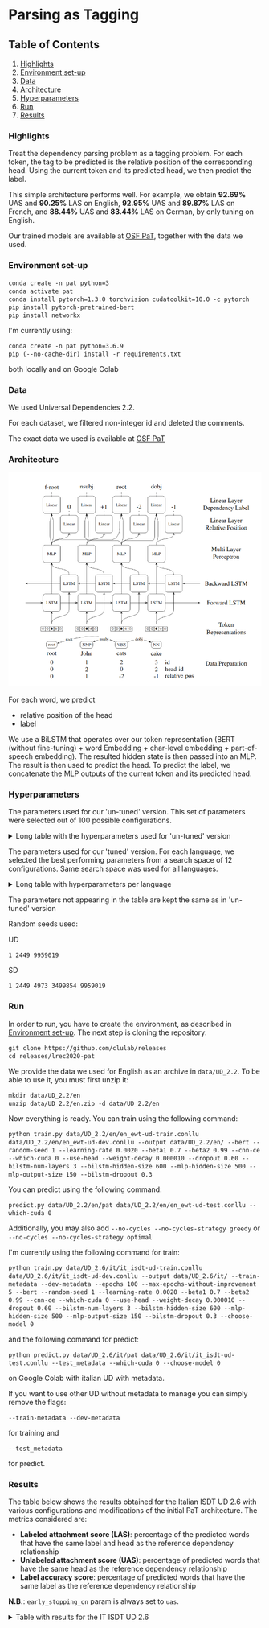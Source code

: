 # Parsing as Tagging

## Table of Contents
1. [Highlights](#highlights)
2. [Environment set-up](#environment_setup)
3. [Data](#data)
4. [Architecture](#architecture)
5. [Hyperparameters](#hyperparameters)
6. [Run](#run)
7. [Results](#results)

<a name="highlights"></a>
### Highlights
Treat the dependency parsing problem as a tagging problem. For each token, the tag to be predicted is the relative position of the corresponding head. Using the current token and its predicted head, we then predict the label.

This simple architecture performs well. For example, we obtain <b>92.69%</b> UAS and <b>90.25%</b> LAS on English, <b>92.95%</b> UAS and <b>89.87%</b> LAS on French, and <b>88.44%</b> UAS and <b>83.44%</b> LAS on German, by only tuning on English.


Our trained models are available at [OSF PaT](https://osf.io/xpr27/), together with the data we used.

<a name="environment_setup"></a>
### Environment set-up
```
conda create -n pat python=3
conda activate pat
conda install pytorch=1.3.0 torchvision cudatoolkit=10.0 -c pytorch
pip install pytorch-pretrained-bert
pip install networkx
```

I'm currently using:
```
conda create -n pat python=3.6.9
pip (--no-cache-dir) install -r requirements.txt
```
both locally and on Google Colab

<a name="data"></a>
### Data
We used Universal Dependencies 2.2.

For each dataset, we filtered non-integer id and deleted the comments.

The exact data we used is available at [OSF PaT](https://osf.io/xpr27/)

<a name="architecture"></a>
### Architecture
![Architecture](architecture.png)

For each word, we predict 
* relative position of the head
* label

We use a BiLSTM that operates over our token representation (BERT (without fine-tuning) + word Embedding + char-level embedding + part-of-speech embedding). The resulted hidden state is then passed into an MLP. The result is then used to predict the head. To predict the label, we concatenate the MLP outputs of the current token and its predicted head.


<a name="hyperparameters"></a>
### Hyperparameters

The parameters used for our 'un-tuned' version. This set of parameters were selected out of 100 possible configurations.

<details>
  <summary>Long table with the hyperparameters used for 'un-tuned' version</summary>

| Parameter                              | Value     |
|----------------------------------------|-----------|
| Early stopping                         | 3         |
| Batch size                             | 64        |
| CNN kernel size                        | 3         |
| CNN embedding size                     | 50        |
| CNN output size                        | 50        |
| Learning rate                          | 0.002     |
| &beta;<sub>1</sub>, &beta;<sub>2</sub> | 0.7, 0.99 |
| Dropout                                | 0.6       |
| Weight decay                           | 1e-5      |
| BiLSTM layers                          | 3         |
| BiLSTM hidden-size                     | 600       |
| BiLSTM dropout                         | 0.3       |
| MLP Hidden Layers                      | 500, 150  |
</details>

The parameters used for our 'tuned' version. For each language, we selected the best performing parameters from a search space of 12 configurations. Same search space was used for all languages.

<details>
  <summary>Long table with hyperparameters per language</summary>
  
|         | Learning rate | Dropout | MLP Hidden Layers |
|---------|---------------|---------|-------------------|
| ar      | 0.0025        | 0.50    | 400, 150          |
| bu      | 0.0025        | 0.50    | 400, 150          |
| ca      | 0.0025        | 0.50    | 400, 150          |
| cs      | 0.0020        | 0.50    | 500, 150          |
| de      | 0.0020        | 0.55    | 500, 150          |
| en      | 0.0020        | 0.60    | 500, 150          |
| en (SD) | 0.0020        | 0.55    | 500, 150          |
| es      | 0.0020        | 0.50    | 500, 150          |
| et      | 0.0020        | 0.50    | 500, 150          |
| fr      | 0.0020        | 0.60    | 500, 150          |
| it      | 0.0020        | 0.55    | 500, 150          |
| ja      | 0.0025        | 0.50    | 400, 150          |
| nl      | 0.0025        | 0.50    | 400, 150          |
| no      | 0.0020        | 0.55    | 500, 150          |
| ro      | 0.0025        | 0.50    | 400, 150          |
| ru      | 0.0020        | 0.50    | 500, 150          |
</details>

The parameters not appearing in the table are kept the same as in 'un-tuned' version

Random seeds used:

UD
```
1 2449 9959019
```
SD
```
1 2449 4973 3499854 9959019
```

<a name="run"></a>
### Run
In order to run, you have to create the environment, as described in [Environment set-up](#environment_setup).
The next step is cloning the repository:
```
git clone https://github.com/clulab/releases
cd releases/lrec2020-pat
```
We provide the data we used for English as an archive in ```data/UD_2.2```. To be able to use it, you must first unzip it:
```
mkdir data/UD_2.2/en
unzip data/UD_2.2/en.zip -d data/UD_2.2/en
```

Now everything is ready. You can train using the following command:
```
python train.py data/UD_2.2/en/en_ewt-ud-train.conllu data/UD_2.2/en/en_ewt-ud-dev.conllu --output data/UD_2.2/en/ --bert --random-seed 1 --learning-rate 0.0020 --beta1 0.7 --beta2 0.99 --cnn-ce --which-cuda 0 --use-head --weight-decay 0.000010 --dropout 0.60 --bilstm-num-layers 3 --bilstm-hidden-size 600 --mlp-hidden-size 500 --mlp-output-size 150 --bilstm-dropout 0.3
```
You can predict using the following command:
```
predict.py data/UD_2.2/en/pat data/UD_2.2/en/en_ewt-ud-test.conllu --which-cuda 0
```
Additionally, you may also add ```--no-cycles --no-cycles-strategy greedy``` or ```--no-cycles --no-cycles-strategy optimal```

I'm currently using the following command for train:
```
python train.py data/UD_2.6/it/it_isdt-ud-train.conllu data/UD_2.6/it/it_isdt-ud-dev.conllu --output data/UD_2.6/it/ --train-metadata --dev-metadata --epochs 100 --max-epochs-without-improvement 5 --bert --random-seed 1 --learning-rate 0.0020 --beta1 0.7 --beta2 0.99 --cnn-ce --which-cuda 0 --use-head --weight-decay 0.000010 --dropout 0.60 --bilstm-num-layers 3 --bilstm-hidden-size 600 --mlp-hidden-size 500 --mlp-output-size 150 --bilstm-dropout 0.3 --choose-model 0
```
and the following command for predict:
```
python predict.py data/UD_2.6/it/pat data/UD_2.6/it/it_isdt-ud-test.conllu --test_metadata --which-cuda 0 --choose-model 0
```
on Google Colab with italian UD with metadata.

If you want to use other UD without metadata to manage you can simply remove the flags:
```
--train-metadata --dev-metadata
```
for training and
```
--test_metadata
```
for predict.

<a name="results"></a>
### Results

The table below shows the results obtained for the Italian ISDT UD 2.6 with various configurations and modifications of the initial PaT architecture.
The metrics considered are:
- **Labeled attachment score (LAS)**: percentage of the predicted words that have the same label and head as the reference dependency relationship
- **Unlabeled attachment score (UAS)**: percentage of predicted words that have the same head as the reference dependency relationship
- **Label accuracy score**: percentage of predicted words that have the same label as the reference dependency relationship

**N.B.**: ```early_stopping_on``` param is always set to ```uas```.  


<details>
  <summary>Table with results for the IT ISDT UD 2.6</summary>
  
| Model Type    |        Bert Model            | char_emb | cnn_ce |   position_emb   | no_cycles / strategy / nr |   LAS  |   UAS  | Label Acc Score | Non-scoring tokens (punct)| 
|---------------|------------------------------|----------|--------|------------------|---------------------------|--------|--------|-----------------|---------------------------|
| complete code | bert-base-uncased            |   False  |  True  |     False        |     False / - / -         | 90.36% | 92.92% |      93.99%     |             1180          |
| noLSTMnoHidden| bert-base-uncased            |   False  |  True  |     False        |     False / - / -         | 59.38% | 61.52% |      76.27%     |             1180          |
| noLSTM        | bert-base-uncased            |   False  |  True  |     False        |     False / - / -         | 65.97% | 68.25% |      81.94%     |             1180          |
| complete code | bert-base-uncased            |   True   |  True  |     False        |     False / - / -         | 90.38% | 92.97% |      93.98%     |             1180          |
| noLSTM        | bert-base-uncased            |   True   |  True  |     False        |     False / - / -         | 65.44% | 67.60% |      81.44%     |             1180          |
| complete code | bert-base-uncased            |   False  |  False |     False        |     False / - / -         | 88.28% | 91.70% |      92.42%     |             1180          |
| complete code | bert-base-uncased            |   True   |  False |     False        |     False / - / -         | 90.40% | 92.91% |      94.02%     |             1180          |
| complete code | umberto-wikipedia-uncased-v1 |   True   |  False |     False        |     True / Optimal / 0    | 92.81% | 94.98% |      95.60%     |             1180          |
| complete code | umberto-wikipedia-uncased-v1 |   True   |  False |     False        |     True / Greedy  / 0    | 92.82% | 94.98% |      95.60%     |             1180          |
| complete code | umberto-wikipedia-uncased-v1 |   True   |  False |     False        |     False / - / -         | 92.89% | 95.01% |      95.60%     |             1180          |
| complete code | umberto-wikipedia-uncased-v1 |   True   |  True  |     False        |     True / Optimal / 0    | 93.14% | 95.06% |      96.14%     |             1180          |
| complete code | umberto-wikipedia-uncased-v1 |   True   |  True  |     False        |     True / Greedy  / 0    | 93.15% | 95.06% |      96.14%     |             1180          | # allineati con il prof
| complete code | umberto-wikipedia-uncased-v1 |   True   |  True  |     False        |     False / - / 13        | 93.13% | 95.01% |      96.14%     |             1180          |
| complete code | umberto-wikipedia-uncased-v1 |   True   |  True  |     False        |     True  / Greedy / 0    | 91.84% | 93.97% |      95.94%     |             0             | 
| noLSTM        | umberto-wikipedia-uncased-v1 |   True   |  True  |     False        |     True / Optimal  / 0   | 67.97% | 70.33% |      88.25%     |             0             |
| noLSTM        | umberto-wikipedia-uncased-v1 |   True   |  True  |     False        |     True / Greedy  / 0    | 68.23% | 70.14% |      88.25%     |             0             |
| noLSTM        | umberto-wikipedia-uncased-v1 |   True   |  True  |     False        |     False / - / -         | 68.25% | 69.63% |      88.25%     |             0             |
| complete code | umberto-wikipedia-uncased-v1 |   True   |  True  | True (380-20)    |     True / Greedy / 0     | 92.02% | 93.92% |      96.19%     |             0             |
| complete code | umberto-wikipedia-uncased-v1 |   True   |  True  | True (380-20)    |     False / - / -         | 92.02% | 93.90% |      96.19%     |             0             |
| complete code | umberto-wikipedia-uncased-v1 |   True   |  True  | True (380-20)    |     True / Greedy / 0     | 92.98% | 94.93% |      95.76%     |             1180          |
| complete code | umberto-wikipedia-uncased-v1 |   True   |  True  | True (380-20)    |     False / - / 14        | 92.98% | 94.91% |      95.76%     |             1180          |
| complete code | umberto-wikipedia-uncased-v1 |   True   |  True  | True (380-50)    |     True / Greedy / 0     | 93.07% | 95.12% |      95.83%     |             1180          |
| complete code | umberto-wikipedia-uncased-v1 |   True   |  True  | True (380-50)    |     False / - / 19        | 93.01% | 95.02% |      95.83%     |             1180          |
| complete code | umberto-wikipedia-uncased-v1 |   True   |  True  | True (25413w-380)|     True / Greedy / 0     | 93.24% | 95.14% |      96.06%     |             1180          | # allineati con il prof
| complete code | umberto-wikipedia-uncased-v1 |   True   |  True  | True (25413w-380)|     True / Greedy / 0     | 92.08% | 93.76% |      96.50%     |             0             | 

</details>
 
